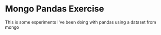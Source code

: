 # Mongo Pandas Exercise
 This is some experiments I've been doing with pandas using a dataset from mongo
